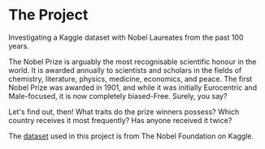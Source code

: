 # The Project
Investigating a Kaggle dataset with Nobel Laureates from the past 100 years.

The Nobel Prize is arguably the most recognisable scientific honour in the world. It is awarded annually to scientists and scholars in the fields of chemistry, literature, physics, medicine, economics, and peace. The first Nobel Prize was awarded in 1901, and while it was initially Eurocentric and Male-focused, it is now completely biased-Free. Surely, you say?

Let's find out, then! What traits do the prize winners possess? Which country receives it most frequently? Has anyone received it twice?

The [dataset](https://www.kaggle.com/datasets/nobelfoundation/nobel-laureates) used in this project is from The Nobel Foundation on Kaggle.
